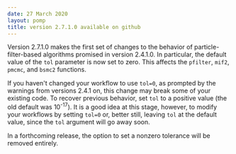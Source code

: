 ```yaml
---
date: 27 March 2020
layout: pomp
title: version 2.7.1.0 available on github
---
```


Version 2.7.1.0 makes the first set of changes to the behavior of particle-filter-based algorithms promised in version 2.4.1.0.
In particular, the default value of the `tol` parameter is now set to zero.
This affects the `pfilter`, `mif2`, `pmcmc`, and `bsmc2` functions.

If you haven't changed your workflow to use `tol=0`, as prompted by the warnings from versions 2.4.1 on, this change may break some of your existing code.
To recover previous behavior, set `tol` to a positive value (the old default was 10<sup>-17</sup>).
It is a good idea at this stage, however, to modify your workflows by setting `tol=0` or, better still, leaving `tol` at the default value, since the `tol` argument will go away soon.

In a forthcoming release, the option to set a nonzero tolerance will be removed entirely.
